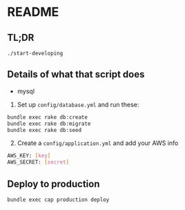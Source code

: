 # README

## TL;DR
```./start-developing```

## Details of what that script does

* mysql

1. Set up `config/database.yml` and run these:
```bash
bundle exec rake db:create
bundle exec rake db:migrate
bundle exec rake db:seed
```
2. Create a `config/application.yml` and add your AWS info
```bash
AWS_KEY: [key]
AWS_SECRET: [secret]
```

## Deploy to production
```bash
bundle exec cap production deploy
```
